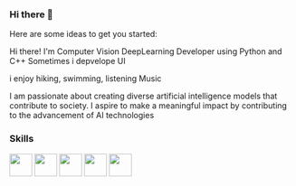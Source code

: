 ### Hi there 👋


Here are some ideas to get you started:

Hi there! I'm Computer Vision DeepLearning Developer using Python and C++
Sometimes i depvelope UI

i enjoy hiking, swimming, listening Music

I am passionate about creating diverse artificial intelligence models that contribute to society. 
I aspire to make a meaningful impact by contributing to the advancement of AI technologies



### Skills

<img src="https://img.shields.io/badge/Python-3776AB?style=flat-square&logo=python&logoColor=white" width="40" height="40"> <img src="https://img.shields.io/badge/Pytorch-EE4C2C?style=flat-square&logo=pytorch&logoColor=white" width="40" height="40"> <img src="https://img.shields.io/badge/TensorFlow-FF6F00?style=flat-square&logo=tensorflow&logoColor=white" width="40" height="40"> <img src="https://img.shields.io/badge/C++-00599C?style=flat-square&logo=cplusplus&logoColor=white" width="40" height="40"> <img src="https://img.shields.io/badge/Linux-FCC624?style=flat-square&logo=linux&logoColor=white" width="40" height="40"> 

